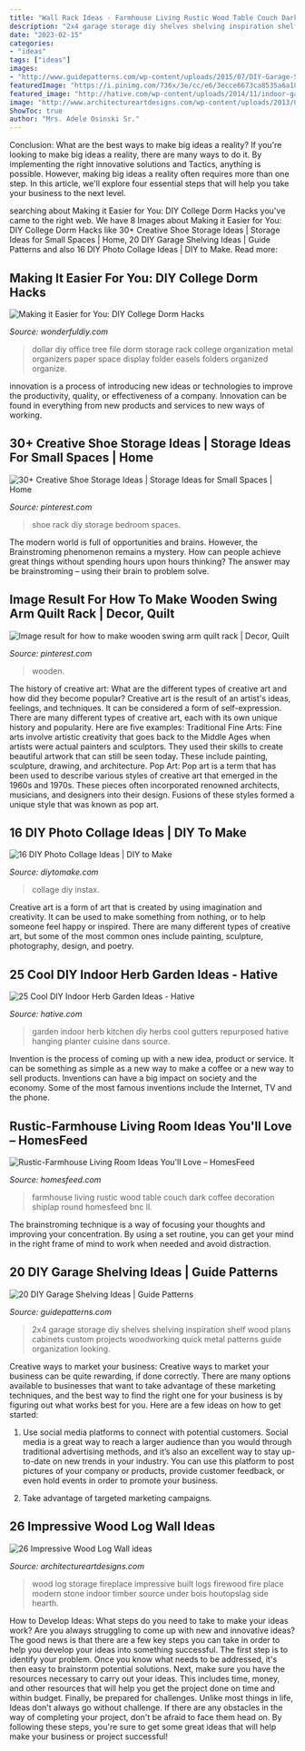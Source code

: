 ```yaml
---
title: "Wall Rack Ideas - Farmhouse Living Rustic Wood Table Couch Dark Coffee Decoration Shiplap Round Homesfeed Bnc Ll"
description: "2x4 garage storage diy shelves shelving inspiration shelf wood plans cabinets custom projects woodworking quick metal patterns guide organization looking"
date: "2023-02-15"
categories:
- "ideas"
tags: ["ideas"]
images:
- "http://www.guidepatterns.com/wp-content/uploads/2015/07/DIY-Garage-Shelves-2x4.jpg"
featuredImage: "https://i.pinimg.com/736x/3e/cc/e6/3ecce6673ca8535a6a18aa356fe3f9fa--master-bedroom-closet-bedroom-closets.jpg?b=t"
featured_image: "http://hative.com/wp-content/uploads/2014/11/indoor-garden/21-gutters-repurposed-herbs.jpg"
image: "http://www.architectureartdesigns.com/wp-content/uploads/2013/09/2220.jpg"
ShowToc: true
author: "Mrs. Adele Osinski Sr."
---
```



Conclusion: What are the best ways to make big ideas a reality?
If you're looking to make big ideas a reality, there are many ways to do it. By implementing the right innovative solutions and Tactics, anything is possible. However, making big ideas a reality often requires more than one step. In this article, we'll explore four essential steps that will help you take your business to the next level.

	

		
searching about Making it Easier for You: DIY College Dorm Hacks you've came to the right web. We have 8 Images about Making it Easier for You: DIY College Dorm Hacks like 30+ Creative Shoe Storage Ideas | Storage Ideas for Small Spaces | Home, 20 DIY Garage Shelving Ideas | Guide Patterns and also 16 DIY Photo Collage Ideas | DIY to Make. Read more:
		
    
## Making It Easier For You: DIY College Dorm Hacks

<img loading=lazy src="https://cdn.wonderfuldiy.com/wp-content/uploads/2017/11/Wall-mounted-folder-paper-organizers.jpg" onerror="this.onerror=null;this.src='https://tse3.mm.bing.net/th?id=OIP.St9ZSphs-Vbm8dcFWrD-bAHaJ6&amp;pid=15.1';" alt="Making it Easier for You: DIY College Dorm Hacks">

_Source: wonderfuldiy.com_

>dollar diy office tree file dorm storage rack college organization metal organizers paper space display folder easels folders organized organize. 

	

innovation is a process of introducing new ideas or technologies to improve the productivity, quality, or effectiveness of a company. Innovation can be found in everything from new products and services to new ways of working. 

    
## 30+ Creative Shoe Storage Ideas | Storage Ideas For Small Spaces | Home

<img loading=lazy src="https://i.pinimg.com/736x/3e/cc/e6/3ecce6673ca8535a6a18aa356fe3f9fa--master-bedroom-closet-bedroom-closets.jpg?b=t" onerror="this.onerror=null;this.src='https://tse2.mm.bing.net/th?id=OIP.KfIq7vwcLE5c4lFLWKBcRQHaKx&amp;pid=15.1';" alt="30+ Creative Shoe Storage Ideas | Storage Ideas for Small Spaces | Home">

_Source: pinterest.com_

>shoe rack diy storage bedroom spaces. 

	

The modern world is full of opportunities and brains. However, the Brainstroming phenomenon remains a mystery. How can people achieve great things without spending hours upon hours thinking? The answer may be brainstroming – using their brain to problem solve.

    
## Image Result For How To Make Wooden Swing Arm Quilt Rack | Decor, Quilt

<img loading=lazy src="https://i.pinimg.com/736x/00/cb/88/00cb8864fb48e19fa542af70477aad41.jpg" onerror="this.onerror=null;this.src='https://tse3.mm.bing.net/th?id=OIP.NqWzeWWtJRcoFKNc_lKi1gHaJ6&amp;pid=15.1';" alt="Image result for how to make wooden swing arm quilt rack | Decor, Quilt">

_Source: pinterest.com_

>wooden. 

	

The history of creative art: What are the different types of creative art and how did they become popular?
Creative art is the result of an artist's ideas, feelings, and techniques. It can be considered a form of self-expression. There are many different types of creative art, each with its own unique history and popularity. Here are five examples:
Traditional Fine Arts: Fine arts involve artistic creativity that goes back to the Middle Ages when artists were actual painters and sculptors. They used their skills to create beautiful artwork that can still be seen today. These include painting, sculpture, drawing, and architecture. Pop Art: Pop art is a term that has been used to describe various styles of creative art that emerged in the 1960s and 1970s. These pieces often incorporated renowned architects, musicians, and designers into their design. Fusions of these styles formed a unique style that was known as pop art.

    
## 16 DIY Photo Collage Ideas | DIY To Make

<img loading=lazy src="http://www.diytomake.com/wp-content/uploads/2015/10/DIY-Photo-Collage-Instax-Wall.jpg" onerror="this.onerror=null;this.src='https://tse1.mm.bing.net/th?id=OIP.o9Lp4PELRJx9TBYauYXAlwHaLH&amp;pid=15.1';" alt="16 DIY Photo Collage Ideas | DIY to Make">

_Source: diytomake.com_

>collage diy instax. 

	

Creative art is a form of art that is created by using imagination and creativity. It can be used to make something from nothing, or to help someone feel happy or inspired. There are many different types of creative art, but some of the most common ones include painting, sculpture, photography, design, and poetry.

    
## 25 Cool DIY Indoor Herb Garden Ideas - Hative

<img loading=lazy src="http://hative.com/wp-content/uploads/2014/11/indoor-garden/21-gutters-repurposed-herbs.jpg" onerror="this.onerror=null;this.src='https://tse2.mm.bing.net/th?id=OIP.VWcuvKHQr5CVt4UpR_zrDQHaKG&amp;pid=15.1';" alt="25 Cool DIY Indoor Herb Garden Ideas - Hative">

_Source: hative.com_

>garden indoor herb kitchen diy herbs cool gutters repurposed hative hanging planter cuisine dans source. 

	

Invention is the process of coming up with a new idea, product or service. It can be something as simple as a new way to make a coffee or a new way to sell products. Inventions can have a big impact on society and the economy. Some of the most famous inventions include the Internet, TV and the phone.

    
## Rustic-Farmhouse Living Room Ideas You&#039;ll Love – HomesFeed

<img loading=lazy src="http://homesfeed.com/wp-content/uploads/2018/07/farmhouse-rustic-living-room-idea-white-shiplap-ceilings-dark-wood-floorings-wood-round-top-coffee-table-white-couch-white-upholstered-armchair-chalkboard-wall-decoration.jpg" onerror="this.onerror=null;this.src='https://tse3.mm.bing.net/th?id=OIP.Of23dTmxlTEngBiEpLJw7gHaLF&amp;pid=15.1';" alt="Rustic-Farmhouse Living Room Ideas You&#039;ll Love – HomesFeed">

_Source: homesfeed.com_

>farmhouse living rustic wood table couch dark coffee decoration shiplap round homesfeed bnc ll. 

	

The brainstroming technique is a way of focusing your thoughts and improving your concentration. By using a set routine, you can get your mind in the right frame of mind to work when needed and avoid distraction.

    
## 20 DIY Garage Shelving Ideas | Guide Patterns

<img loading=lazy src="http://www.guidepatterns.com/wp-content/uploads/2015/07/DIY-Garage-Shelves-2x4.jpg" onerror="this.onerror=null;this.src='https://tse4.mm.bing.net/th?id=OIP.Snr8onD0Fbo5AMQTXQFJEgHaJ4&amp;pid=15.1';" alt="20 DIY Garage Shelving Ideas | Guide Patterns">

_Source: guidepatterns.com_

>2x4 garage storage diy shelves shelving inspiration shelf wood plans cabinets custom projects woodworking quick metal patterns guide organization looking. 

	

Creative ways to market your business:
Creative ways to market your business can be quite rewarding, if done correctly. There are many options available to businesses that want to take advantage of these marketing techniques, and the best way to find the right one for your business is by figuring out what works best for you. Here are a few ideas on how to get started: 
1. Use social media platforms to connect with potential customers. Social media is a great way to reach a larger audience than you would through traditional advertising methods, and it’s also an excellent way to stay up-to-date on new trends in your industry. You can use this platform to post pictures of your company or products, provide customer feedback, or even hold events in order to promote your business. 

2. Take advantage of targeted marketing campaigns.

    
## 26 Impressive Wood Log Wall Ideas

<img loading=lazy src="http://www.architectureartdesigns.com/wp-content/uploads/2013/09/2220.jpg" onerror="this.onerror=null;this.src='https://tse3.mm.bing.net/th?id=OIP.0_betkeHxp5wd-yHiE0HQgHaLH&amp;pid=15.1';" alt="26 Impressive Wood Log Wall ideas">

_Source: architectureartdesigns.com_

>wood log storage fireplace impressive built logs firewood fire place modern stone indoor timber source under bois houtopslag side hearth. 

	

How to Develop Ideas: What steps do you need to take to make your ideas work?
Are you always struggling to come up with new and innovative ideas? The good news is that there are a few key steps you can take in order to help you develop your ideas into something successful. The first step is to identify your problem. Once you know what needs to be addressed, it's then easy to brainstorm potential solutions. Next, make sure you have the resources necessary to carry out your ideas. This includes time, money, and other resources that will help you get the project done on time and within budget. Finally, be prepared for challenges. Unlike most things in life, Ideas don't always go without challenge. If there are any obstacles in the way of completing your project, don't be afraid to face them head on. By following these steps, you're sure to get some great ideas that will help make your business or project successful!

